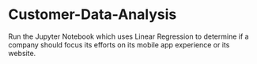 # Customer-Data-Analysis
Run the Jupyter Notebook which uses Linear Regression to determine if a company should focus its efforts on its mobile app experience or its website.

